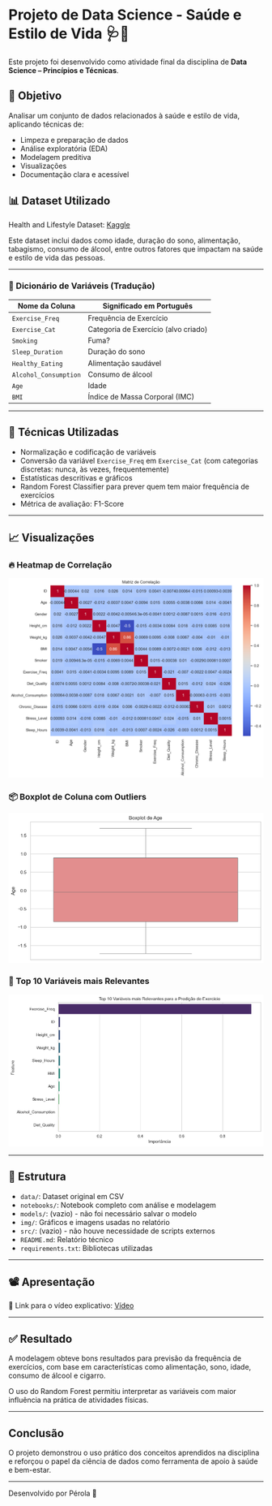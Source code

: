 # Projeto de Data Science - Saúde e Estilo de Vida 🩺🍎

Este projeto foi desenvolvido como atividade final da disciplina de **Data Science – Princípios e Técnicas**.

## 📌 Objetivo

Analisar um conjunto de dados relacionados à saúde e estilo de vida, aplicando técnicas de:
- Limpeza e preparação de dados
- Análise exploratória (EDA)
- Modelagem preditiva
- Visualizações
- Documentação clara e acessível

## 📊 Dataset Utilizado

Health and Lifestyle Dataset: [Kaggle](https://www.kaggle.com/datasets/sahilislam007/health-and-lifestyle-dataset)

Este dataset inclui dados como idade, duração do sono, alimentação, tabagismo, consumo de álcool, entre outros fatores que impactam na saúde e estilo de vida das pessoas.

---

### 📘 Dicionário de Variáveis (Tradução)

| Nome da Coluna        | Significado em Português             |
|------------------------|--------------------------------------|
| `Exercise_Freq`        | Frequência de Exercício              |
| `Exercise_Cat`         | Categoria de Exercício (alvo criado)|
| `Smoking`              | Fuma?                                |
| `Sleep_Duration`       | Duração do sono                      |
| `Healthy_Eating`       | Alimentação saudável                 |
| `Alcohol_Consumption`  | Consumo de álcool                    |
| `Age`                  | Idade                                |
| `BMI`                  | Índice de Massa Corporal (IMC)       |

---

## 🧪 Técnicas Utilizadas

- Normalização e codificação de variáveis
- Conversão da variável `Exercise_Freq` em `Exercise_Cat` (com categorias discretas: nunca, às vezes, frequentemente)
- Estatísticas descritivas e gráficos
- Random Forest Classifier para prever quem tem maior frequência de exercícios
- Métrica de avaliação: F1-Score

---

## 📈 Visualizações

### 🔥 Heatmap de Correlação
![heatmap](img/heatmap_correlacao.png)

### 📦 Boxplot de Coluna com Outliers
![boxplot](img/boxplot.png)

### 🌟 Top 10 Variáveis mais Relevantes
![importancia](img/variaveis_importantes.png)

---

## 📁 Estrutura

- `data/`: Dataset original em CSV
- `notebooks/`: Notebook completo com análise e modelagem
- `models/`: (vazio) - não foi necessário salvar o modelo
- `img/`: Gráficos e imagens usadas no relatório
- `src/`: (vazio) - não houve necessidade de scripts externos
- `README.md`: Relatório técnico
- `requirements.txt`: Bibliotecas utilizadas

---

## 📽️ Apresentação

🎥 Link para o vídeo explicativo: [Vídeo](https://drive.google.com/file/d/1ynEkvjhWZgFq4gYQ9fF_m1V_c12YF7hP/view?usp=sharing)

---

## ✅ Resultado

A modelagem obteve bons resultados para previsão da frequência de exercícios, com base em características como alimentação, sono, idade, consumo de álcool e cigarro.

O uso do Random Forest permitiu interpretar as variáveis com maior influência na prática de atividades físicas.

---

## Conclusão

O projeto demonstrou o uso prático dos conceitos aprendidos na disciplina e reforçou o papel da ciência de dados como ferramenta de apoio à saúde e bem-estar.

---
Desenvolvido por Pérola 💜
